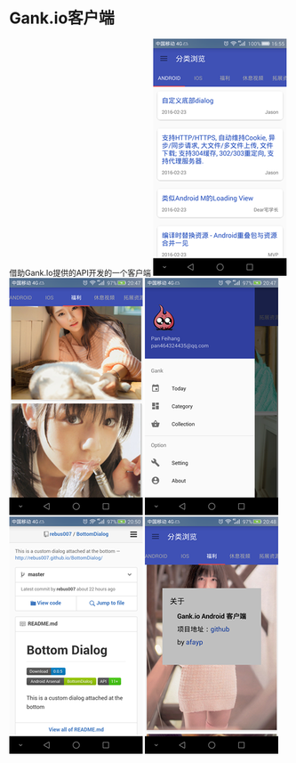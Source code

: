 # Gank.io客户端
借助Gank.Io提供的API开发的一个客户端
![](https://github.com/afayp/Gank/raw/master/screenshorts/s1.png)
![](https://github.com/afayp/Gank/raw/master/screenshorts/s2.png)
![](https://github.com/afayp/Gank/raw/master/screenshorts/s3.png)
![](https://github.com/afayp/Gank/raw/master/screenshorts/s4.png)
![](https://github.com/afayp/Gank/raw/master/screenshorts/s5.png)
